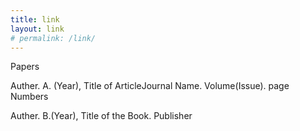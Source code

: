 ```yaml
---
title: link
layout: link
# permalink: /link/
---
```


<div class="info3">
    <p class="info3"> Papers</p>
    <p class="info4">Auther. A. (Year), Title of ArticleJournal Name. Volume(Issue). page Numbers</p>
    <p class="info4">Auther. B.(Year),  Title of the Book. Publisher</p>
</div>
